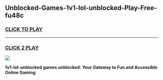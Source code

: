 
## Unblocked-Games-1v1-lol-unblocked-Play-Free-fu48c
<h3>
<a href="https://premium76.site?title=1v1-lol-unblocked&ref=18A">CLICK TO PLAY</a></h3>
<hr>

<h3>
<a href="https://premium76.site?title=1v1-lol-unblocked&ref=18A">CLICK 2 PLAY</a>
  
</h3>

<a href="https://premium76.site?title=1v1-lol-unblocked&ref=18A"><img src="https://clearcache.store/games.png"></a>


**1v1-lol-unblocked games unblocked: Your Gateway to Fun and Accessible Online Gaming**
